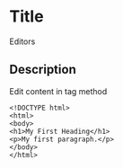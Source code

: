 # Title

Editors

## Description

Edit content in tag method

```md040
<!DOCTYPE html>
<html>
<body>
<h1>My First Heading</h1>
<p>My first paragraph.</p>
</body>
</html>
```
